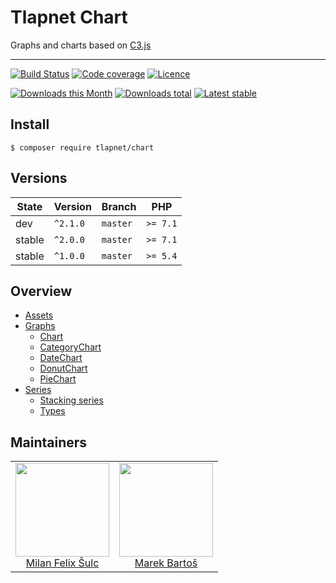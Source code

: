 # Tlapnet Chart

Graphs and charts based on [C3.js](http://c3js.org/)

-----

[![Build Status](https://img.shields.io/travis/tlapnet/chart.svg?style=flat-square)](https://travis-ci.org/tlapnet/chart)
[![Code coverage](https://img.shields.io/coveralls/tlapnet/chart.svg?style=flat-square)](https://coveralls.io/r/tlapnet/chart)
[![Licence](https://img.shields.io/packagist/l/tlapnet/chart.svg?style=flat-square)](https://packagist.org/packages/tlapnet/chart)

[![Downloads this Month](https://img.shields.io/packagist/dm/tlapnet/chart.svg?style=flat-square)](https://packagist.org/packages/tlapnet/chart)
[![Downloads total](https://img.shields.io/packagist/dt/tlapnet/chart.svg?style=flat-square)](https://packagist.org/packages/tlapnet/chart)
[![Latest stable](https://img.shields.io/packagist/v/tlapnet/chart.svg?style=flat-square)](https://packagist.org/packages/tlapnet/chart)

## Install

```
$ composer require tlapnet/chart
```

## Versions

| State       | Version   | Branch   | PHP      |
|-------------|-----------|----------|----------|
| dev         | `^2.1.0`  | `master` | `>= 7.1` |
| stable      | `^2.0.0`  | `master` | `>= 7.1` |
| stable      | `^1.0.0`  | `master` | `>= 5.4` |

## Overview

- [Assets](.docs/README.md#assets)
- [Graphs](.docs/README.md#graphs)
	- [Chart](.docs/README.md#chart)
	- [CategoryChart](.docs/README.md#categorychart)
	- [DateChart](.docs/README.md#datechart)
	- [DonutChart](.docs/README.md#donutchart)
	- [PieChart](.docs/README.md#piechart)
- [Series](.docs/README.md#series)
	- [Stacking series](.docs/README.md#stacking-series)
	- [Types](.docs/README.md#types)

## Maintainers

<table>
  <tbody>
    <tr>
      <td align="center">
        <a href="https://github.com/f3l1x">
            <img width="150" height="150" src="https://avatars2.githubusercontent.com/u/538058?v=3&s=150">
        </a>
        </br>
        <a href="https://github.com/f3l1x">Milan Felix Šulc</a>
      </td>
      <td align="center">
        <a href="https://github.com/mabar">
            <img width="150" height="150" src="https://avatars0.githubusercontent.com/u/20974277?s=400&v=4">
        </a>
        </br>
        <a href="https://github.com/mabar">Marek Bartoš</a>
      </td>
    </tr>
  <tbody>
</table>
